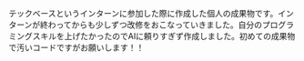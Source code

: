 テックベースというインターンに参加した際に作成した個人の成果物です。インターンが終わってからも少しずつ改修をおこなっていきました。自分のプログラミングスキルを上げたかったのでAIに頼りすぎず作成しました。初めての成果物で汚いコードですがお願いします！！
